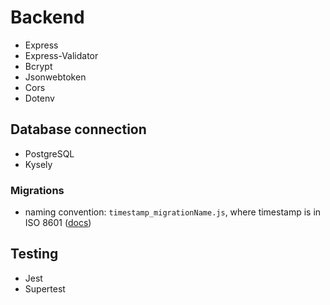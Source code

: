 # Backend

- Express
- Express-Validator
- Bcrypt
- Jsonwebtoken
- Cors
- Dotenv

## Database connection

- PostgreSQL
- Kysely

### Migrations

- naming convention: `timestamp_migrationName.js`, where timestamp is in ISO 8601 ([docs](https://kysely.dev/docs/migrations))

## Testing

- Jest
- Supertest
